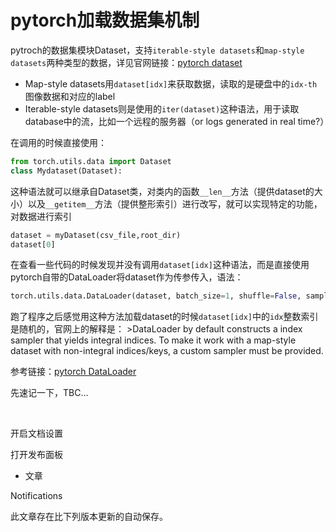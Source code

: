 # pytorch加载数据集机制

pytroch的数据集模块Dataset，支持`iterable-style datasets`和`map-style datasets`两种类型的数据，详见官网链接：[pytorch dataset](https://pytorch.org/docs/stable/data.html)

- Map-style datasets用`dataset[idx]`来获取数据，读取的是硬盘中的`idx-th`图像数据和对应的label
- Iterable-style datasets则是使用的`iter(dataset)`这种语法，用于读取database中的流，比如一个远程的服务器（or logs generated in real time?）

在调用的时候直接使用：

```python
from torch.utils.data import Dataset
class Mydataset(Dataset):
```

这种语法就可以继承自Dataset类，对类内的函数`__len__`方法（提供dataset的大小）以及`__getitem__`方法（提供整形索引）进行改写，就可以实现特定的功能，对数据进行索引

```python
dataset = myDataset(csv_file,root_dir)
dataset[0]
```

在查看一些代码的时候发现并没有调用`dataset[idx]`这种语法，而是直接使用pytorch自带的DataLoader将dataset作为传参传入，语法：

```python
torch.utils.data.DataLoader(dataset, batch_size=1, shuffle=False, sampler=None, batch_sampler=None, num_workers=0, collate_fn=None, pin_memory=False, drop_last=False, timeout=0, worker_init_fn=None, multiprocessing_context=None, generator=None, *, prefetch_factor=2, persistent_workers=False)
```

跑了程序之后感觉用这种方法加载dataset的时候`dataset[idx]`中的`idx`整数索引是随机的，官网上的解释是： >DataLoader by default constructs a index sampler that yields integral indices. To make it work with a map-style dataset with non-integral indices/keys, a custom sampler must be provided.

参考链接：[pytorch DataLoader](https://pytorch.org/docs/stable/data.html#torch.utils.data.Dataset)

先速记一下，TBC...

﻿



开启文档设置

打开发布面板

- 文章

Notifications

此文章存在比下列版本更新的自动保存。